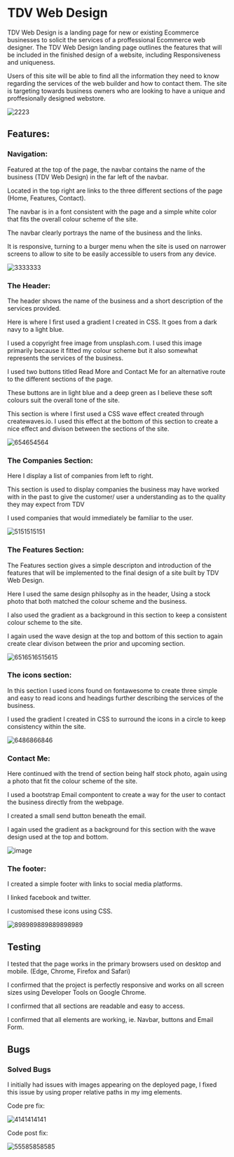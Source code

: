 # TDV Web Design
TDV Web Design is a landing page for new or existing Ecommerce businesses to solicit the services of a proffessional Ecommerce web designer.
The TDV Web Design landing page outlines the features that will be included in the finished design of a website, including Responsiveness and uniqueness.

Users of this site will be able to find all the information they need to know regarding the services of the web builder and how to contact them. 
The site is targeting towards business owners who are looking to have a unique and proffesionally designed webstore. 

![2223](https://user-images.githubusercontent.com/93283135/147093680-14beb59b-026b-4e91-b86a-67747f76965c.PNG)

## Features:
### Navigation:
Featured at the top of the page, the navbar contains the name of the business (TDV Web Design) in the far left of the navbar.

Located in the top right are links to the three different sections of the page (Home, Features, Contact).

The navbar is in a font consistent with the page and a simple white color that fits the overall colour scheme of the site.

The navbar clearly portrays the name of the business and the links.

It is responsive, turning to a burger menu when the site is used on narrower screens to allow to site to be easily accessible to users from any device.

![3333333](https://user-images.githubusercontent.com/93283135/147095601-5cab991f-6982-4347-bf7f-ec0541511792.PNG)

### The Header:

The header shows the name of the business and a short description of the services provided.

Here is where I first used a gradient I created in CSS. It goes from a dark navy to a light blue.

I used a copyright free image from unsplash.com. I used this image primarily because it fitted my colour scheme but it also somewhat represents the services of the business. 

I used two buttons titled Read More and Contact Me for an alternative route to the different sections of the page.

These buttons are in light blue and a deep green as I believe these soft colours suit the overall tone of the site. 

This section is where I first used a CSS wave effect created through createwaves.io. I used this effect at the bottom of this section to create a nice effect and divison between the sections of the site.

![654654564](https://user-images.githubusercontent.com/93283135/147096456-d06fdae7-918b-45a4-973f-f77e46be3f41.PNG)

### The Companies Section:

Here I display a list of companies from left to right.

This section is used to display companies the business may have worked with in the past to give the customer/ user a understanding as to the quality they may expect from TDV

I used companies that would immediately be familiar to the user.

![5151515151](https://user-images.githubusercontent.com/93283135/147097196-33e5180b-9c39-406d-be77-d79ad09c0f58.PNG)

### The Features Section:

The Features section gives a simple descripton and introduction of the features that will be implemented to the final design of a site built by TDV Web Design.

Here I used the same design philsophy as in the header, Using a stock photo that both matched the colour scheme and the business.

I also used the gradient as a background in this section to keep a consistent colour scheme to the site.

I again used the wave design at the top and bottom of this section to again create clear divison between the prior and upcoming section.

![6516516515615](https://user-images.githubusercontent.com/93283135/147099705-164ba2a2-728d-4a8b-a8da-1b8894e52f10.PNG)

### The icons section:

In this section I used icons found on fontawesome to create three simple and easy to read icons and headings further describing the services of the business.

I used the gradient I created in CSS to surround the icons in a circle to keep consistency within the site.

![6486866846](https://user-images.githubusercontent.com/93283135/147102215-6af6d3c3-7eb4-4d8d-9907-74f338fb090e.PNG)


### Contact Me: 

Here continued with the trend of section being half stock photo, again using a photo that fit the colour scheme of the site.

I used a bootstrap Email compontent to create a way for the user to contact the business directly from the webpage.

I created a small send button beneath the email. 

I again used the gradient as a background for this section with the wave design used at the top and bottom.

![image](https://user-images.githubusercontent.com/93283135/147102287-438fc2ab-fd9c-465a-84c7-0f99abf66e55.png)


### The footer:

I created a simple footer with links to social media platforms.

I linked facebook and twitter.

I customised these icons using CSS. 

![898989889889898989](https://user-images.githubusercontent.com/93283135/147102370-f567fb2d-1e27-4889-b4c2-2db81a5a8932.PNG)

## Testing

I tested that the page works in the primary browsers used on desktop and mobile. (Edge, Chrome, Firefox and Safari)

I confirmed that the project is perfectly responsive and works on all screen sizes using Developer Tools on Google Chrome.

I confirmed that all sections are readable and easy to access.

I confirmed that all elements are working, ie. Navbar, buttons and Email Form.

## Bugs

### Solved Bugs

I initially had issues with images appearing on the deployed page, I fixed this issue by using proper relative paths in my img elements. 

Code pre fix:

![4141414141](https://user-images.githubusercontent.com/93283135/147103532-d538ff32-8172-40ee-b9e2-769b998681fc.PNG)

Code post fix:

![55585858585](https://user-images.githubusercontent.com/93283135/147103568-7d68c784-912a-489d-bc4a-c0f9c08744ca.PNG)



